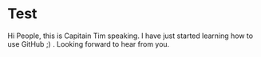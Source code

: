 # Test

Hi People, this is Capitain Tim speaking. I have just started learning how to use GitHub ;) . 
Looking forward to hear from you. 
